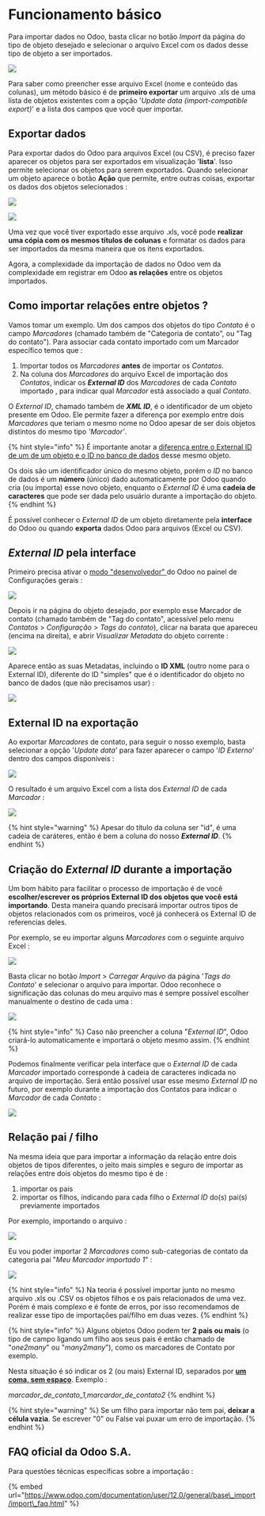 # Funcionamento básico

Para importar dados no Odoo, basta clicar no botão _Import_ da página do tipo de objeto desejado e selecionar o arquivo Excel com os dados desse tipo de objeto a ser importados.

![](.gitbook/assets/image%20%2832%29.png)

Para saber como preencher esse arquivo Excel \(nome e conteúdo das colunas\), um método básico é de **primeiro exportar** um arquivo .xls de uma lista de objetos existentes com a opção '_Update data \(import-compatible export\)_' e a lista dos campos que você quer importar.

## Exportar dados

Para exportar dados do Odoo para arquivos Excel \(ou CSV\), é preciso fazer aparecer os objetos para ser exportados em visualização '**lista**'. Isso permite selecionar os objetos para serem exportados. Quando selecionar um objeto aparece o botão **Ação** que permite, entre outras coisas, exportar os dados dos objetos selecionados :

![](.gitbook/assets/image%20%287%29.png)

![](.gitbook/assets/image%20%281%29.png)

Uma vez que você tiver exportado esse arquivo .xls, você pode **realizar uma cópia com os mesmos títulos de colunas** e formatar os dados para ser importados da mesma maneira que os itens exportados.

Agora, a complexidade da importação de dados no Odoo vem da complexidade em registrar em Odoo **as relações** entre os objetos importados.

## Como importar relações entre objetos ?

Vamos tomar um exemplo. Um dos campos dos objetos do tipo _Contato_ é o campo _Marcadores_ \(chamado também de "Categoria de contato", ou "Tag do contato"\). Para associar cada contato importado com um Marcador específico temos que :

1.  Importar todos os _Marcadores_ **antes** de importar os _Contatos_.
2.  Na coluna dos _Marcadores_ do arquivo Excel de importação dos _Contatos_, indicar os _**External ID**_ dos _Marcadores_  de cada _Contato_ importado , para indicar qual _Marcador_  está associado a qual _Contato_.

O _External ID_, chamado também de _**XML ID**_, é o identificador de um objeto presente em Odoo. Ele permite fazer a diferença por exemplo entre dois _Marcadores_ que teriam o mesmo nome no Odoo apesar de ser dois objetos distintos do mesmo tipo _'Marcador'_.

{% hint style="info" %}
É importante anotar a [diferença entre o External ID de um de um objeto e o ID no banco de dados](https://www.odoo.com/documentation/user/12.0/general/base_import/import_faq.html#what-s-the-difference-between-database-id-and-external-id) desse mesmo objeto.

Os dois são um identificador único do mesmo objeto, porém o _ID_ no banco de dados é um **número** \(único\) dado automaticamente por Odoo quando cria \(ou importa\) esse novo objeto, enquanto o _External ID_ é uma **cadeia de caracteres** que pode ser dada pelo usuário durante a importação do objeto.
{% endhint %}

É possível conhecer o _External ID_ de um objeto diretamente pela **interface** do Odoo ou quando **exporta** dados Odoo para arquivos \(Excel ou CSV\).

## _External ID_ pela interface

Primeiro precisa ativar o [modo "desenvolvedor" ](https://odoo-development.readthedocs.io/en/latest/odoo/usage/debug-mode.html)do Odoo no painel de Configurações gerais :

![](.gitbook/assets/image%20%2816%29.png)

Depois ir na página do objeto desejado, por exemplo esse Marcador de contato \(chamado também de "Tag do contato", acessível pelo menu _Contatos_ &gt; _Configuração_ &gt; _Tags do contato_\), clicar na barata que apareceu \(encima na direita\), e abrir _Visualizar Metadata_ do objeto corrente :

![](.gitbook/assets/image.png)

Aparece então as suas Metadatas, incluindo o **ID XML** \(outro nome para o External ID\), diferente  do ID "simples" que é o identificador do objeto no banco de dados \(que não precisamos usar\) :

![](.gitbook/assets/image%20%2828%29.png)

## External ID na exportação

Ao exportar _Marcadores_ de contato, para seguir o nosso exemplo, basta selecionar a opção '_Update data_' para fazer aparecer o campo '_ID Externo_' dentro dos campos disponíveis :

![](.gitbook/assets/image%20%2829%29.png)

O resultado é um arquivo Excel com a lista dos _External ID_ de cada _Marcador_ :

![](.gitbook/assets/image%20%2819%29.png)

{% hint style="warning" %}
Apesar do título da coluna ser "id", é uma cadeia de caráteres, então é bem a coluna do nosso _**External ID**_. 
{% endhint %}

## Criação do _External ID_ durante a importação

Um bom hábito para facilitar o processo de importação é de você **escolher/escrever os próprios External ID dos objetos que você está importando**. Desta maneira quando precisará importar outros tipos de objetos relacionados com os primeiros, você já conhecerá os External ID de referencias deles.

Por exemplo, se eu importar alguns _Marcadores_ com o seguinte arquivo Excel :

![](.gitbook/assets/image%20%2825%29.png)

Basta clicar no botão _Import_ &gt; _Carregar Arquivo_ da página '_Tags do Contato_' e selecionar o arquivo para importar. Odoo reconhece o significação das colunas do meu arquivo mas é sempre possível escolher manualmente o destino de cada uma :

![](.gitbook/assets/image%20%289%29.png)

{% hint style="info" %}
Caso não preencher a coluna "_External ID_", Odoo criará-lo automaticamente e importará o objeto mesmo assim.
{% endhint %}

Podemos finalmente verificar pela interface que o _External ID_ de cada _Marcador_  importado corresponde à cadeia de caracteres indicada no arquivo de importação. Será então possível usar esse mesmo _External ID_ no futuro, por exemplo durante a importação dos Contatos para indicar o _Marcador_ de cada _Contato_ :

![](.gitbook/assets/image%20%2830%29.png)

## Relação pai / filho

Na mesma ideia que para importar a informação da relação entre dois objetos de tipos diferentes, o jeito mais simples e seguro de importar as relações entre dois objetos do mesmo tipo é de :

1. importar os pais
2. importar os filhos, indicando para cada filho o _External ID_ do\(s\) pai\(s\) previamente importados

Por exemplo, importando o arquivo :

![](.gitbook/assets/image%20%285%29.png)

Eu vou poder importar 2 _Marcadores_ como sub-categorias de contato da categoria pai "_Meu Marcador importado 1_" :

![](.gitbook/assets/image%20%2822%29.png)

{% hint style="info" %}
Na teoria é possível importar junto no mesmo arquivo .xls ou .CSV os objetos filhos e os pais relacionados de uma vez. Porém é mais complexo e é fonte de erros, por isso recomendamos de realizar esse tipo de importações pai/filho em duas vezes.
{% endhint %}

{% hint style="info" %}
Alguns objetos Odoo podem ter **2 pais ou mais** \(o tipo de campo ligando um filho aos seus pais é então chamado de "_one2many_" ou "_many2many_"\), como os marcadores de Contato por exemplo.

Nesta situação é só indicar os 2 \(ou mais\) External ID, separados por [**um coma, sem espaço**](https://www.odoo.com/documentation/user/12.0/general/base_import/import_faq.html#how-can-i-import-a-many2many-relationship-field-e-g-a-customer-that-has-multiple-tags). Exemplo :

_marcador\_de\_contato\_1,marcardor\_de\_contato2_
{% endhint %}

{% hint style="warning" %}
Se um filho para importar não tem pai, **deixar a célula vazia**. Se escrever "0" ou False vai puxar um erro de importação.
{% endhint %}

## FAQ oficial da Odoo S.A.

Para questões técnicas específicas sobre a importação :

{% embed url="https://www.odoo.com/documentation/user/12.0/general/base\_import/import\_faq.html" %}











